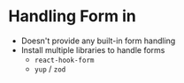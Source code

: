# Handling Form in <React />

<v-clicks depth="2">

- Doesn't provide any built-in form handling
- Install multiple libraries to handle forms
  - `react-hook-form`
  - `yup` / `zod`

</v-clicks>

